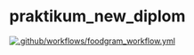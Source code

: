 # praktikum_new_diplom
[![.github/workflows/foodgram_workflow.yml](https://github.com/KiselevVv/foodgram-project-react/actions/workflows/foodgram_workflow.yml/badge.svg)](https://github.com/KiselevVv/foodgram-project-react/actions/workflows/foodgram_workflow.yml)
